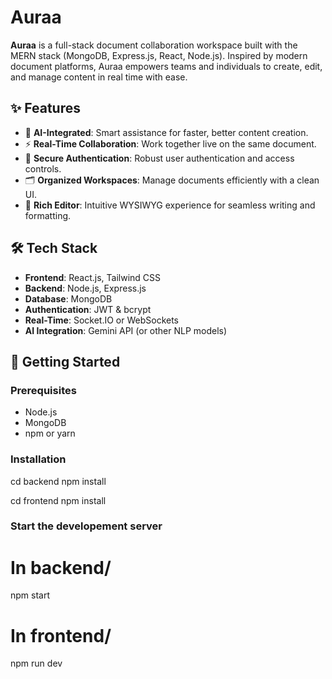 # Auraa

**Auraa** is a full-stack document collaboration workspace built with the MERN stack (MongoDB, Express.js, React, Node.js). Inspired by modern document platforms, Auraa empowers teams and individuals to create, edit, and manage content in real time with ease.

## ✨ Features

- 🧠 **AI-Integrated**: Smart assistance for faster, better content creation.
- ⚡ **Real-Time Collaboration**: Work together live on the same document.
- 🔐 **Secure Authentication**: Robust user authentication and access controls.
- 🗂️ **Organized Workspaces**: Manage documents efficiently with a clean UI.
- 📄 **Rich Editor**: Intuitive WYSIWYG experience for seamless writing and formatting.

## 🛠️ Tech Stack

- **Frontend**: React.js, Tailwind CSS
- **Backend**: Node.js, Express.js
- **Database**: MongoDB
- **Authentication**: JWT & bcrypt
- **Real-Time**: Socket.IO or WebSockets
- **AI Integration**: Gemini API (or other NLP models)

## 🚀 Getting Started

### Prerequisites

- Node.js
- MongoDB
- npm or yarn

### Installation

cd backend
npm install

cd frontend
npm install

### Start the developement server

# In backend/
npm start

# In frontend/
npm  run dev


